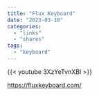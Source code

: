 ```yaml
---
title: "Flux Keyboard"
date: "2023-03-10"
categories:
  - "links"
  - "shares"
tags:
  - "keyboard"
---
```


{{< youtube 3XzYeTvnXBI >}}

https://fluxkeyboard.com/